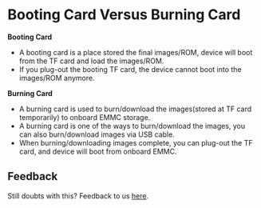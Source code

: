 # Booting Card Versus Burning Card

**Booting Card**
* A booting card is a place stored the final images/ROM, device will boot from the TF card and load the images/ROM.
* If you plug-out the booting TF card, the device cannot boot into the images/ROM anymore.

**Burning Card**
* A burning card is used to burn/download the images(stored at TF card temporarily) to onboard EMMC storage.
* A burning card is one of the ways to burn/download the images, you can also burn/download images via USB cable.
* When burning/downloading images complete, you can plug-out the TF card, and device will boot from onboard EMMC.


## Feedback
Still doubts with this? Feedback to us [here](https://github.com/tomatotech/documents/issues).
